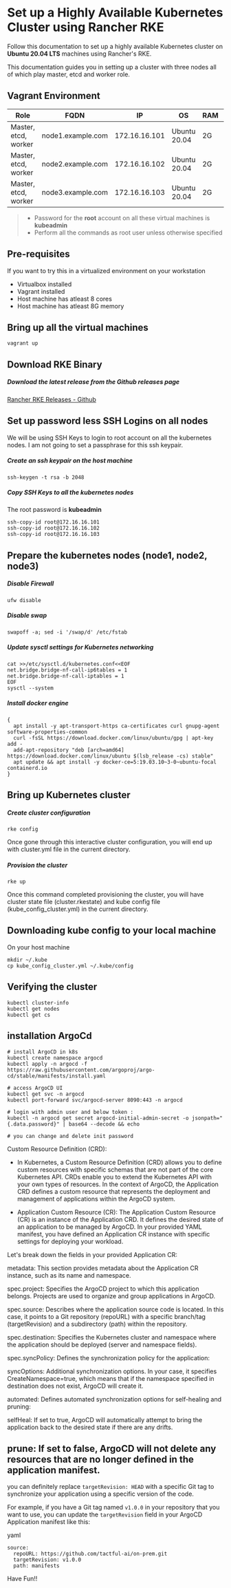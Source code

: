 # Set up a Highly Available Kubernetes Cluster using Rancher RKE
Follow this documentation to set up a highly available Kubernetes cluster on __Ubuntu 20.04 LTS__ machines using Rancher's RKE.

This documentation guides you in setting up a cluster with three nodes all of which play master, etcd and worker role.

## Vagrant Environment
|Role|FQDN|IP|OS|RAM|CPU|
|----|----|----|----|----|----|
|Master, etcd, worker|node1.example.com|172.16.16.101|Ubuntu 20.04|2G|2|
|Master, etcd, worker|node2.example.com|172.16.16.102|Ubuntu 20.04|2G|2|
|Master, etcd, worker|node3.example.com|172.16.16.103|Ubuntu 20.04|2G|2|

> * Password for the **root** account on all these virtual machines is **kubeadmin**
> * Perform all the commands as root user unless otherwise specified

## Pre-requisites
If you want to try this in a virtualized environment on your workstation
* Virtualbox installed
* Vagrant installed
* Host machine has atleast 8 cores
* Host machine has atleast 8G memory

## Bring up all the virtual machines
```
vagrant up
```

## Download RKE Binary
##### Download the latest release from the Github releases page
[Rancher RKE Releases - Github](https://github.com/rancher/rke/releases)

## Set up password less SSH Logins on all nodes
We will be using SSH Keys to login to root account on all the kubernetes nodes. I am not going to set a passphrase for this ssh keypair.
##### Create an ssh keypair on the host machine
```
ssh-keygen -t rsa -b 2048
```
##### Copy SSH Keys to all the kubernetes nodes
The root password is **kubeadmin**
```
ssh-copy-id root@172.16.16.101
ssh-copy-id root@172.16.16.102
ssh-copy-id root@172.16.16.103
```

## Prepare the kubernetes nodes (node1, node2, node3)
##### Disable Firewall
```
ufw disable
```
##### Disable swap
```
swapoff -a; sed -i '/swap/d' /etc/fstab
```
##### Update sysctl settings for Kubernetes networking
```
cat >>/etc/sysctl.d/kubernetes.conf<<EOF
net.bridge.bridge-nf-call-ip6tables = 1
net.bridge.bridge-nf-call-iptables = 1
EOF
sysctl --system
```
##### Install docker engine
```
{
  apt install -y apt-transport-https ca-certificates curl gnupg-agent software-properties-common
  curl -fsSL https://download.docker.com/linux/ubuntu/gpg | apt-key add -
  add-apt-repository "deb [arch=amd64] https://download.docker.com/linux/ubuntu $(lsb_release -cs) stable"
  apt update && apt install -y docker-ce=5:19.03.10~3-0~ubuntu-focal containerd.io
}
```

## Bring up Kubernetes cluster
##### Create cluster configuration
```
rke config
```
Once gone through this interactive cluster configuration, you will end up with cluster.yml file in the current directory.

##### Provision the cluster
```
rke up
```
Once this command completed provisioning the cluster, you will have cluster state file (cluster.rkestate) and kube config file (kube_config_cluster.yml) in the current directory.

## Downloading kube config to your local machine
On your host machine
```
mkdir ~/.kube
cp kube_config_cluster.yml ~/.kube/config
```

## Verifying the cluster
```
kubectl cluster-info
kubectl get nodes
kubectl get cs
```
## installation ArgoCd
```
# install ArgoCD in k8s
kubectl create namespace argocd
kubectl apply -n argocd -f https://raw.githubusercontent.com/argoproj/argo-cd/stable/manifests/install.yaml

# access ArgoCD UI
kubectl get svc -n argocd
kubectl port-forward svc/argocd-server 8090:443 -n argocd

# login with admin user and below token :
kubectl -n argocd get secret argocd-initial-admin-secret -o jsonpath="{.data.password}" | base64 --decode && echo

# you can change and delete init password
```
Custom Resource Definition (CRD):
- In Kubernetes, a Custom Resource Definition (CRD) allows you to define custom resources with specific schemas that are not part of the core Kubernetes API. CRDs enable you to extend the Kubernetes API with your own types of resources. In the context of ArgoCD, the Application CRD defines a custom resource that represents the deployment and management of applications within the ArgoCD system.

- Application Custom Resource (CR):
The Application Custom Resource (CR) is an instance of the Application CRD. It defines the desired state of an application to be managed by ArgoCD. In your provided YAML manifest, you have defined an Application CR instance with specific settings for deploying your workload.

Let's break down the fields in your provided Application CR:

metadata: This section provides metadata about the Application CR instance, such as its name and namespace.

spec.project: Specifies the ArgoCD project to which this application belongs. Projects are used to organize and group applications in ArgoCD.

spec.source: Describes where the application source code is located. In this case, it points to a Git repository (repoURL) with a specific branch/tag (targetRevision) and a subdirectory (path) within the repository.

spec.destination: Specifies the Kubernetes cluster and namespace where the application should be deployed (server and namespace fields).

spec.syncPolicy: Defines the synchronization policy for the application:

syncOptions: Additional synchronization options. In your case, it specifies CreateNamespace=true, which means that if the namespace specified in destination does not exist, ArgoCD will create it.

automated: Defines automated synchronization options for self-healing and pruning:

selfHeal: If set to true, ArgoCD will automatically attempt to bring the application back to the desired state if there are any drifts.

prune: If set to false, ArgoCD will not delete any resources that are no longer defined in the application manifest.
--------------
you can definitely replace `targetRevision: HEAD` with a specific Git tag to synchronize your application using a specific version of the code.

For example, if you have a Git tag named `v1.0.0` in your repository that you want to use, you can update the `targetRevision` field in your ArgoCD Application manifest like this:

yaml
```
source:
  repoURL: https://github.com/tactful-ai/on-prem.git
  targetRevision: v1.0.0
  path: manifests
```


Have Fun!!
